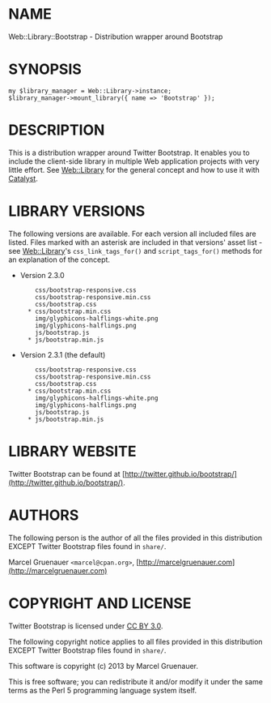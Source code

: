 # NAME

Web::Library::Bootstrap - Distribution wrapper around Bootstrap

# SYNOPSIS

    my $library_manager = Web::Library->instance;
    $library_manager->mount_library({ name => 'Bootstrap' });

# DESCRIPTION

This is a distribution wrapper around Twitter Bootstrap. It enables you to
include the client-side library in multiple Web application projects with very
little effort. See [Web::Library](https://metacpan.org/module/Web::Library) for the general concept and how to use it
with [Catalyst](https://metacpan.org/module/Catalyst).

# LIBRARY VERSIONS

The following versions are available. For each version all included files are
listed. Files marked with an asterisk are included in that versions' asset
list - see [Web::Library](https://metacpan.org/module/Web::Library)'s `css_link_tags_for()` and `script_tags_for()`
methods for an explanation of the concept.

- Version 2.3.0

          css/bootstrap-responsive.css
          css/bootstrap-responsive.min.css
          css/bootstrap.css
        * css/bootstrap.min.css
          img/glyphicons-halflings-white.png
          img/glyphicons-halflings.png
          js/bootstrap.js
        * js/bootstrap.min.js
- Version 2.3.1 (the default)

          css/bootstrap-responsive.css
          css/bootstrap-responsive.min.css
          css/bootstrap.css
        * css/bootstrap.min.css
          img/glyphicons-halflings-white.png
          img/glyphicons-halflings.png
          js/bootstrap.js
        * js/bootstrap.min.js

# LIBRARY WEBSITE

Twitter Bootstrap can be found at [http://twitter.github.io/bootstrap/](http://twitter.github.io/bootstrap/).

# AUTHORS

The following person is the author of all the files provided in
this distribution EXCEPT Twitter Bootstrap files found in `share/`.

Marcel Gruenauer `<marcel@cpan.org>`, [http://marcelgruenauer.com](http://marcelgruenauer.com)

# COPYRIGHT AND LICENSE

Twitter Bootstrap is licensed under [CC BY 3.0](http://creativecommons.org/licenses/by/3.0/).

The following copyright notice applies to all files provided in this
distribution EXCEPT Twitter Bootstrap files found in `share/`.

This software is copyright (c) 2013 by Marcel Gruenauer.

This is free software; you can redistribute it and/or modify it under
the same terms as the Perl 5 programming language system itself.
